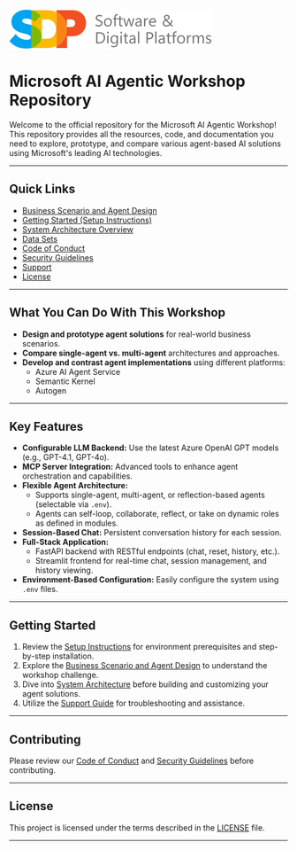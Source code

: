 ![alt text](media/image-1.png)
# Microsoft AI Agentic Workshop Repository  
  
Welcome to the official repository for the Microsoft AI Agentic Workshop! This repository provides all the resources, code, and documentation you need to explore, prototype, and compare various agent-based AI solutions using Microsoft's leading AI technologies.  
  
---  
  
## Quick Links  
  
- [Business Scenario and Agent Design](./SCENARIO.md)  
- [Getting Started (Setup Instructions)](./SETUP.md)  
- [System Architecture Overview](./ARCHITECTURE.md)  
- [Data Sets](./DATA.md)  
- [Code of Conduct](./CODE_OF_CONDUCT.md)  
- [Security Guidelines](./SECURITY.md)  
- [Support](./SUPPORT.md)  
- [License](./LICENSE)  
  
---  
  
## What You Can Do With This Workshop  
  
- **Design and prototype agent solutions** for real-world business scenarios.  
- **Compare single-agent vs. multi-agent** architectures and approaches.  
- **Develop and contrast agent implementations** using different platforms:  
  - Azure AI Agent Service  
  - Semantic Kernel  
  - Autogen  
  
---  
  
## Key Features  
  
- **Configurable LLM Backend:** Use the latest Azure OpenAI GPT models (e.g., GPT-4.1, GPT-4o).  
- **MCP Server Integration:** Advanced tools to enhance agent orchestration and capabilities.  
- **Flexible Agent Architecture:**  
  - Supports single-agent, multi-agent, or reflection-based agents (selectable via `.env`).  
  - Agents can self-loop, collaborate, reflect, or take on dynamic roles as defined in modules.  
- **Session-Based Chat:** Persistent conversation history for each session.  
- **Full-Stack Application:**  
  - FastAPI backend with RESTful endpoints (chat, reset, history, etc.).  
  - Streamlit frontend for real-time chat, session management, and history viewing.  
- **Environment-Based Configuration:** Easily configure the system using `.env` files.  
  
---  
  
## Getting Started  
  
1. Review the [Setup Instructions](./SETUP.md) for environment prerequisites and step-by-step installation.  
2. Explore the [Business Scenario and Agent Design](./SCENARIO.md) to understand the workshop challenge.  
3. Dive into  [System Architecture](./ARCHITECTURE.md) before building and customizing your agent solutions.  
4. Utilize the [Support Guide](./SUPPORT.md) for troubleshooting and assistance.  
  
---  
  
## Contributing  
  
Please review our [Code of Conduct](./CODE_OF_CONDUCT.md) and [Security Guidelines](./SECURITY.md) before contributing.  
  
---  
  
## License  
  
This project is licensed under the terms described in the [LICENSE](./LICENSE) file.  
  
---  